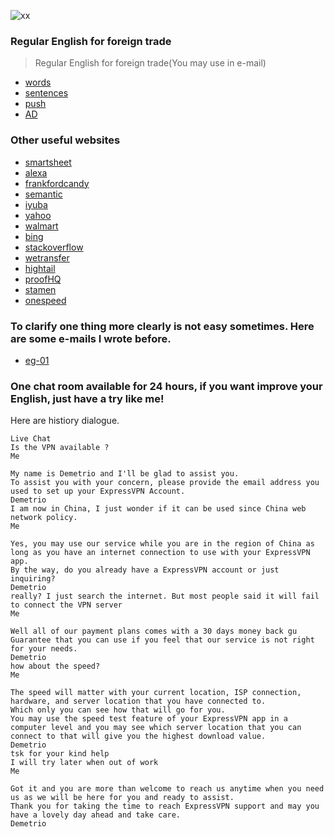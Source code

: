 ![xx](http://img.blog.csdn.net/20130624212825484?watermark/2/text/aHR0cDovL2Jsb2cuY3Nkbi5uZXQvanB0aWFuY2Fp/font/5a6L5L2T/fontsize/400/fill/I0JBQkFCMA==/dissolve/70/gravity/Center)
### Regular English for foreign trade
> Regular English for foreign trade(You may use in e-mail)
- [words](https://github.com/ScottXiong/scott_English/blob/master/files/words.md)
- [sentences](https://github.com/ScottXiong/scott_English/blob/master/files/sentences.md)
- [push](https://github.com/ScottXiong/scott_English/blob/master/files/push.md)
- [AD](https://github.com/ScottXiong/scott_English/blob/master/files/ad.md)

### Other useful websites
- [smartsheet](https://www.smartsheet.com)
- [alexa](https://try.alexa.com)
- [frankfordcandy](http://www.frankfordcandy.com)
- [semantic](https://semantic-ui.com/introduction/getting-started.html)
- [iyuba](http://www.iyuba.com)
- [yahoo](https://www.yahoo.com)
- [walmart](http://engage.walmart-jump.com/app/home)
- [bing](http://cn.bing.com/videos/trending)
- [stackoverflow](https://stackoverflow.com)
- [wetransfer](https://wetransfer.com)
- [hightail](https://www.hightail.com)
- [proofHQ](https://resources.workfront.com/workfront-for-it-teams)
- [stamen](https://stamen.com)
- [onespeed](https://onespeed.io/blog/post/javascript-performance-lag/)

### To clarify one thing more clearly is not easy sometimes. Here are some e-mails I wrote before.
- [eg-01](https://github.com/ScottXiong/scott_English/blob/master/hard/one.md)
### One chat room available for 24 hours, if you want improve your English, just have a try like me!
Here are histiory dialogue.
```
Live Chat
Is the VPN available ?
Me

My name is Demetrio and I'll be glad to assist you.
To assist you with your concern, please provide the email address you used to set up your ExpressVPN Account.
Demetrio
I am now in China, I just wonder if it can be used since China web network policy.
Me

Yes, you may use our service while you are in the region of China as long as you have an internet connection to use with your ExpressVPN app.
By the way, do you already have a ExpressVPN account or just inquiring?
Demetrio
really? I just search the internet. But most people said it will fail to connect the VPN server
Me

Well all of our payment plans comes with a 30 days money back gu
Guarantee that you can use if you feel that our service is not right for your needs.
Demetrio
how about the speed?
Me

The speed will matter with your current location, ISP connection, hardware, and server location that you have connected to.
Which only you can see how that will go for you.
You may use the speed test feature of your ExpressVPN app in a computer level and you may see which server location that you can connect to that will give you the highest download value.
Demetrio
tsk for your kind help
I will try later when out of work
Me

Got it and you are more than welcome to reach us anytime when you need us as we will be here for you and ready to assist.
Thank you for taking the time to reach ExpressVPN support and may you have a lovely day ahead and take care.
Demetrio

```
